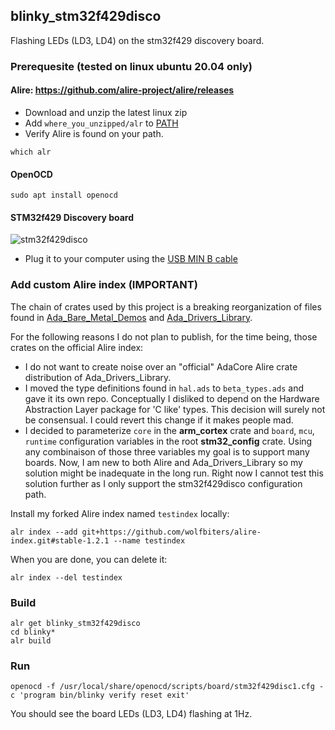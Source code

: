 ## blinky_stm32f429disco
Flashing LEDs (LD3, LD4) on the stm32f429 discovery board. 

### Prerequesite (tested on linux ubuntu 20.04 only)

#### Alire: https://github.com/alire-project/alire/releases
- Download and unzip the latest linux zip
- Add `where_you_unzipped/alr` to [PATH](https://phoenixnap.com/kb/linux-add-to-path)  
- Verify Alire is found on your path. 
```console   
which alr
```

#### OpenOCD
```console
sudo apt install openocd
```

#### STM32f429 Discovery board
![stm32f429disco](https://raw.githubusercontent.com/wolfbiters/blinky_stm32f429disco/main/stm32f429disco.jpg)   
- Plug it to your computer using the [USB MIN B cable](https://www.reviewgeek.com/53587/usb-explained-all-the-different-types-and-what-theyre-used-for/)

### Add custom Alire index (IMPORTANT)
The chain of crates used by this project is a breaking reorganization of files found in [Ada_Bare_Metal_Demos](https://github.com/lambourg/Ada_Bare_Metal_Demos) and [Ada_Drivers_Library](https://github.com/AdaCore/Ada_Drivers_Library).

For the following reasons I do not plan to publish, for the time being, those crates on the official Alire index:
- I do not want to create noise over an "official" AdaCore Alire crate distribution of Ada_Drivers_Library.
- I moved the type definitions found in `hal.ads` to `beta_types.ads` and gave it its own repo. Conceptually I disliked to depend on the Hardware Abstraction Layer package for 'C like' types. This decision will surely not be consensual. I could revert this change if it makes people mad.
- I decided to parameterize `core` in the **arm_cortex** crate and `board`, `mcu`, `runtime` configuration variables in the root **stm32_config** crate. Using any combinaison of those three variables my goal is to support many boards. Now, I am new to both Alire and Ada_Drivers_Library so my solution might be inadequate in the long run. Right now I cannot test this solution further as I only support the stm32f429disco configuration path. 

Install my forked Alire index named `testindex` locally:
```
alr index --add git+https://github.com/wolfbiters/alire-index.git#stable-1.2.1 --name testindex
```

When you are done, you can delete it:
```
alr index --del testindex
```

### Build
```console
alr get blinky_stm32f429disco
cd blinky*
alr build
```  

### Run

```console
openocd -f /usr/local/share/openocd/scripts/board/stm32f429disc1.cfg -c 'program bin/blinky verify reset exit'
```    
You should see the board LEDs (LD3, LD4) flashing at 1Hz.
